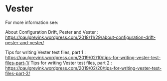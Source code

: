 # Vester

For more information see:

About Configuration Drift, Pester and Vester : https://paulgrevink.wordpress.com/2018/11/29/about-configuration-drift-pester-and-vester/

Tips for writing Vester test files, part 1 : https://paulgrevink.wordpress.com/2019/02/10/tips-for-writing-vester-test-files-part-1/
Tips for writing Vester test files, part 2 : https://paulgrevink.wordpress.com/2019/02/20/tips-for-writing-vester-test-files-part-2/
